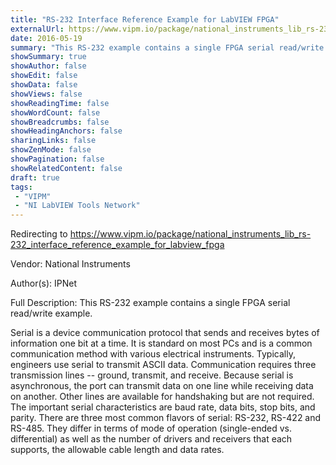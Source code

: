 ```yaml
---
title: "RS-232 Interface Reference Example for LabVIEW FPGA"
externalUrl: https://www.vipm.io/package/national_instruments_lib_rs-232_interface_reference_example_for_labview_fpga
date: 2016-05-19
summary: "This RS-232 example contains a single FPGA serial read/write example."
showSummary: true
showAuthor: false
showEdit: false
showData: false
showViews: false
showReadingTime: false
showWordCount: false
showBreadcrumbs: false
showHeadingAnchors: false
sharingLinks: false
showZenMode: false
showPagination: false
showRelatedContent: false
draft: true
tags:
 - "VIPM"
 - "NI LabVIEW Tools Network"
---
```


Redirecting to https://www.vipm.io/package/national_instruments_lib_rs-232_interface_reference_example_for_labview_fpga

Vendor: National Instruments

Author(s): IPNet
 
Full Description:
This RS-232 example contains a single FPGA serial read/write example.

Serial is a device communication protocol that sends and receives bytes of information one bit at a time. It is standard on most PCs and is a common communication method with various electrical instruments. Typically, engineers use serial to transmit ASCII data. Communication requires three transmission lines -- ground, transmit, and receive. Because serial is asynchronous, the port can transmit data on one line while receiving data on another. Other lines are available for handshaking but are not required. The important serial characteristics are baud rate, data bits, stop bits, and parity. There are three most common flavors of serial: RS-232, RS-422 and RS-485. They differ in terms of mode of operation (single-ended vs. differential) as well as the number of drivers and receivers that each supports, the allowable cable length and data rates.